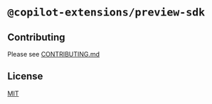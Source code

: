 # `@copilot-extensions/preview-sdk`

## Contributing

Please see [CONTRIBUTING.md](.github/CONTRIBUTING.md)

## License

[MIT](LICENSE)
